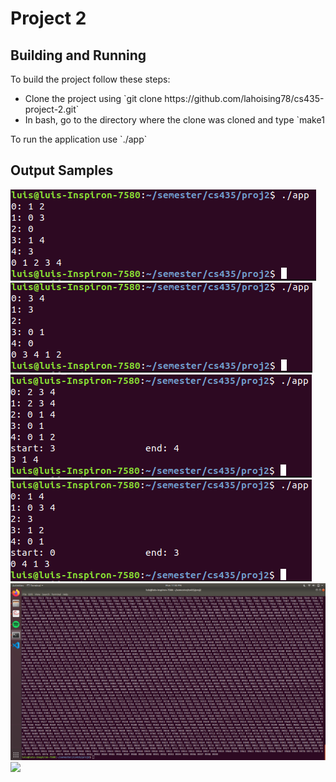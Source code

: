 <h1>Project 2</h1>

<h2>Building and Running</h2>
<p>To build the project follow these steps:</p> 
<ul>
    <li>Clone the project using `git clone https://github.com/lahoising78/cs435-project-2.git`</li>
    <li>In bash, go to the directory where the clone was cloned and type `make1</li>
</ul>
<p>To run the application use `./app`</p>

<h2>Output Samples</h2>
<img src="output_pics/bft_iter.png">
<img src="output_pics/bft_rec.png">
<img src="output_pics/dfs_iter.png">
<img src="output_pics/dfs_rec.png">
<img src="output_pics/bft_list_rec.png">
<img src="output_pics/bft_list_list.png">